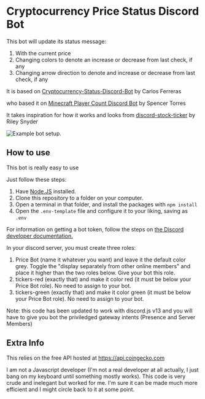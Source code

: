 # Cryptocurrency Price Status Discord Bot

This bot will update its status message:
1. With the current price
2. Changing colors to denote an increase or decrease from last check, if any
3. Changing arrow direction to denote and increase or decrease from last check, if any

It is based on [Cryptocurrency-Status-Discord-Bot](https://github.com/cferreras-zz/Cryptocurrency-Status-Discord-Bot) by Carlos Ferreras

who based it on [Minecraft Player Count Discord Bot](https://github.com/SpencerTorres/Minecraft-Player-Count-Discord-Bot) by Spencer Torres

It takes inspiration for how it works and looks from [discord-stock-ticker](https://github.com/rssnyder/discord-stock-ticker) by Riley Snyder

![Example bot setup.](https://images2.imgbox.com/79/b2/iVPxlKO4_o.jpg)

## How to use

This bot is really easy to use

Just follow these steps:
1. Have [Node.JS](https://nodejs.org) installed.
2. Clone this repository to a folder on your computer.
3. Open a terminal in that folder, and install the packages with `npm install`
4. Open the `.env-template` file and configure it to your liking, saving as `.env`

For information on getting a bot token, follow the steps on [the Discord developer documentation.](https://discordapp.com/developers/docs/intro)

In your discord server, you must create three roles:
1. Price Bot (name it whatever you want) and leave it the default color grey.  Toggle the "display separately from other online members" and place it higher than the two roles below.  Give your bot this role.
2. tickers-red (exactly that) and make it color red (it must be below your Price Bot role).  No need to assign to your bot.
3. tickers-green (exactly that) and make it color green (it must be below your Price Bot role).  No need to assign to your bot.

Note: this code has been updated to work with discord.js v13 and you will have to give you bot the priviledged gateway intents (Presence and Server Members)

## Extra Info

This relies on the free API hosted at https://api.coingecko.com

I am not a Javascript developer (I'm not a real developer at all actually, I just bang on my keyboard until something mostly works).  This code is very
crude and inelegant but worked for me.  I'm sure it can be made much more efficient and I might circle back to it at some point.
